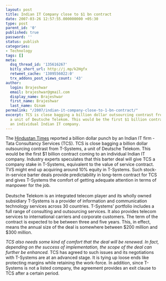 ```yaml
---
layout: post
title: Indian IT Company close to $1 bn contract
date: 2007-03-26 12:57:55.000000000 +05:30
type: post
parent_id: '0'
published: true
password: ''
status: publish
categories:
- Technology
tags: []
meta:
  dsq_thread_id: '135616267'
  bitly_short_url: http://j.mp/k2Hgfx
  retweet_cache: '1309556022:0'
  trx_addons_post_views_count: '43'
author:
  login: Brajeshwar
  email: brajeshwar@gmail.com
  display_name: Brajeshwar
  first_name: Brajeshwar
  last_name: Oinam
permalink: "/2007/indian-it-company-close-to-1-bn-contract/"
excerpt: TCS is close bagging a billion dollar outsourcing contrast from T-Systems,
  a unit of Deutsche Telekom. This would be the first $1 billion contract coming to
  an individual Indian IT company.
---
```

<p>The <a href="http://hindustantimes.in/">Hindustan Times</a> reported a billion dollar punch by an Indian IT firm - Tata Consultancy Services (TCS). TCS is close bagging a billion dollar outsourcing contrast from T-Systems, a unit of Deutsche Telekom. This would be the first $1 billion contract coming to an individual Indian IT company. Industry experts speculates that this barter deal will give TCS a company stake in T-Systems, equivalent to the value of service contract. TVS might end up acquiring around 10% equity in T-Systems. Such stock-in-service barter deals provide predictability in long-term contract for TCS and gives T-Systems the comfort of getting adequate attention in terms of manpower for the job.<br />
<br />
Deutsche Telekom is an integrated telecom player and its wholly owned subsidiary T-Systems is a provider of information and communication technology services across 30 countries. T-Systems' portfolio includes a full range of consulting and outsourcing services. It also provides telecom services to international carriers and corporate customers. The term of the contract is expected to be between three and five years. This, in effect, means the annual size of the deal is somewhere between $200 million and $300 million.</p>
<p><em>TCS also needs some kind of comfort that the deal will be renewed. In fact, depending on the success of implementation, the scope of the deal can further be enhanced.</em> TCS has agreed to such issues and its negotiations with T-Systems are at an advanced stage. It is tying up loose ends like protecting margins while retaining the work-force. In addition, since T-Systems is not a listed company, the agreement provides an exit clause to TCS after a certain period.</p>
